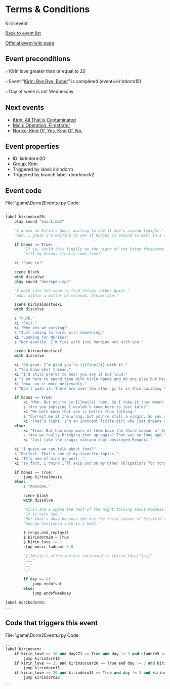 # Terms & Conditions
Kirin event

[Back to event list](./../)

[Official event wiki page](https://lessonsinlove.wiki/index.php?title=Special%3ASearch&search=kirindorm20&go=Go)



## Event preconditions
✅Kirin love greater than or equal to 20

✅Event "[Kirin: Bye Bye, Boner](./kirindorm15.md)" is completed (event=kirindorm15)

✅Day of week is not Wednesday



## Next events
* [Kirin: All That is Contaminated](./kirindate25.md)
* [Main: Operation: Firestarter](./day318.md)
* [Noriko: Kind Of, Yes. Kind Of, No.](./norikodorm10.md)

## Event properties
* ID: kirindorm20
* Group: Kirin
* Triggered by label: kirindorm
* Triggered by branch label: doorknock2

## Event code
File: \game\Dorm2Events.rpy
Code:
```python
...
label kirindorm20:
    play sound "knock.mp3"

    "I knock on Kirin’s door, waiting to see if she’s around tonight."
    "And, I guess I’m waiting to see if Noriko is around as well in a sense, given that she’s here pretty much every time Kirin is."

    if bonus == True:
        "If so, could this finally be the night of the fated threesome?"
        "Will my dreams finally come true?"

    ki "Come in!"

    scene black
    with dissolve
    play sound "dooropen.mp3"

    "I walk into the room to find things rather quiet."
    "And, within a matter of seconds, dreams die."

    scene kirinalmostsex1
    with dissolve

    s "Fuck."
    ki "Shit."
    ki "Why are we cursing?"
    s "Just coming to terms with something."
    ki "Looking for Noriko?"
    s "Not exactly. I’m fine with just hanging out with you."

    scene kirinalmostsex2
    with dissolve

    ki "Oh good. I’m glad you’re {i}fine{/i} with it."
    s "You know what I mean."
    ki "I’d still prefer to hear you say it out loud."
    s "I am here to spend time with Kirin Kanda and no one else but her."
    ki "Now say it more believably."
    s "Don’t push it. There are over ten other girls in this building that I can go hang out with instead right now."

    if bonus == True:
        ki "Mhm. But you’re in {i}my{/i} room. So I take it that means you either need something from me or you want to take my clothes off."
        s "Are you implying I wouldn’t come here to just talk?"
        ki "We both know that sex is better than talking."
        s "Correct me if I’m wrong, but you’re still a virgin. So you don’t technically {i}know{/i} that."
        ki "That’s right. I’m an innocent little girl who just dreams of being pinned down and ravaged by her teacher."
    else:
        ki "True. But how many more of them have the third season of Seinfeld on DVD?"
        s "Are we really bringing that up again? That was so long ago."
        ki "Just like the tragic volcano that destroyed Pompeii."

    ki "I guess we can talk about that?"
    s "Perfect. That’s one of my favorite topics."
    ki "It’s one of mine as well. "
    ki "In fact, I think I’ll skip out on my other obligations for tonight just so we can experience this wonderful conversation together."

    if bonus == True:
        jump kirinalmostx
    else:
        s "Awesome."

        scene black
        with dissolve

        "Kirin and I spend the rest of the night talking about Pompeii."
        "It is very sad."
        "But that's okay because she has the third season of Seinfeld on DVD and the passable humor of that is enough to quell some of the sadness."
        "George Constanza sure is a hoot."

        $ renpy.end_replay()
        $ kirindorm20 = True
        $ kirin_love += 1
        stop music fadeout 5.0

        "{i}Kirin’s affection has increased to [kirin_love]!{/i}"
        "………"
        "……"
        "…"

        if day >= 6:
            jump endofsat
        else:
            jump endofweekday

label norikodorm5:
...
```

## Code that triggers this event
File: \game\Dorm2Events.rpy
Code:
```python
...
label kirindorm:
    if kirin_love >= 10 and day271 == True and day != 3 and utadorm5 == True and iodorm5 == True and kirindorm10 == False:
        jump kirindorm10
    if kirin_love >= 15 and kirinsoccer20 == True and day != 3 and kirindorm15 == False:
        jump kirindorm15
    if kirin_love >= 20 and kirindorm15 == True and day != 3 and kirindorm20 == False:
        jump kirindorm20
...
```